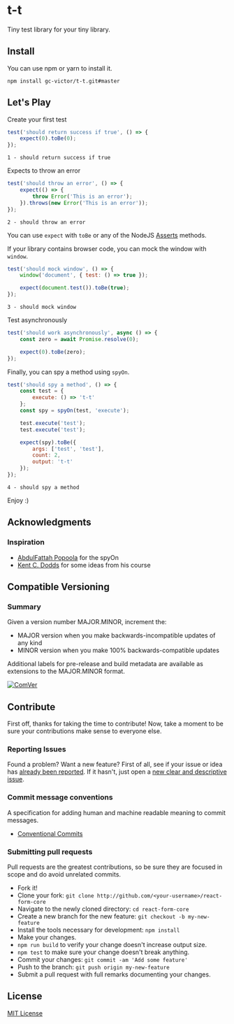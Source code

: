 # t-t

Tiny test library for your tiny library.

## Install

You can use npm or yarn to install it.

```console
npm install gc-victor/t-t.git#master
```

## Let's Play

Create your first test

```javascript
test('should return success if true', () => {
    expect(0).toBe(0);
});
```

```
1 - should return success if true
```

Expects to throw an error

```javascript
test('should throw an error', () => {
    expect(() => {
        throw Error('This is an error');
    }).throws(new Error('This is an error'));
});
```

```
2 - should throw an error
```

You can use `expect` with `toBe` or any of the NodeJS [Asserts](https://nodejs.org/api/assert.html) methods.

If your library contains browser code, you can mock the window with `window`.

```javascript
test('should mock window', () => {
    window('document', { test: () => true });

    expect(document.test()).toBe(true);
});
``` 

```
3 - should mock window
```

Test asynchronously 

```javascript
test('should work asynchronously', async () => {
    const zero = await Promise.resolve(0);

    expect(0).toBe(zero);
});
```

Finally, you can spy a method using `spyOn`.

```javascript
test('should spy a method', () => {
    const test = {
        execute: () => 't-t'
    };
    const spy = spyOn(test, 'execute');

    test.execute('test');
    test.execute('test');

    expect(spy).toBe({
        args: ['test', 'test'],
        count: 2,
        output: 't-t'
    });
});
``` 

```
4 - should spy a method
```

Enjoy :)

## Acknowledgments

### Inspiration

- [AbdulFattah Popoola](https://abdulapopoola.com/2016/04/11/how-function-spies-work-in-javascript) for the spyOn
- [Kent C. Dodds](https://testingjavascript.com/courses/fundamentals-of-testing-in-javascript) for some ideas from his course

## Compatible Versioning

### Summary

Given a version number MAJOR.MINOR, increment the:

- MAJOR version when you make backwards-incompatible updates of any kind
- MINOR version when you make 100% backwards-compatible updates

Additional labels for pre-release and build metadata are available as extensions to the MAJOR.MINOR format.

[![ComVer](https://img.shields.io/badge/ComVer-compliant-brightgreen.svg)](https://github.com/staltz/comver)

## Contribute

First off, thanks for taking the time to contribute!
Now, take a moment to be sure your contributions make sense to everyone else.

### Reporting Issues

Found a problem? Want a new feature? First of all, see if your issue or idea has [already been reported](../../issues).
If it hasn't, just open a [new clear and descriptive issue](../../issues/new).

### Commit message conventions

A specification for adding human and machine readable meaning to commit messages.

- [Conventional Commits](https://www.conventionalcommits.org/en/v1.0.0/)

### Submitting pull requests

Pull requests are the greatest contributions, so be sure they are focused in scope and do avoid unrelated commits.

-   Fork it!
-   Clone your fork: `git clone http://github.com/<your-username>/react-form-core`
-   Navigate to the newly cloned directory: `cd react-form-core`
-   Create a new branch for the new feature: `git checkout -b my-new-feature`
-   Install the tools necessary for development: `npm install`
-   Make your changes.
-   `npm run build` to verify your change doesn't increase output size.
-   `npm test` to make sure your change doesn't break anything.
-   Commit your changes: `git commit -am 'Add some feature'`
-   Push to the branch: `git push origin my-new-feature`
-   Submit a pull request with full remarks documenting your changes.

## License

[MIT License](https://github.com/gc-victor/t-t/blob/master/LICENSE)
